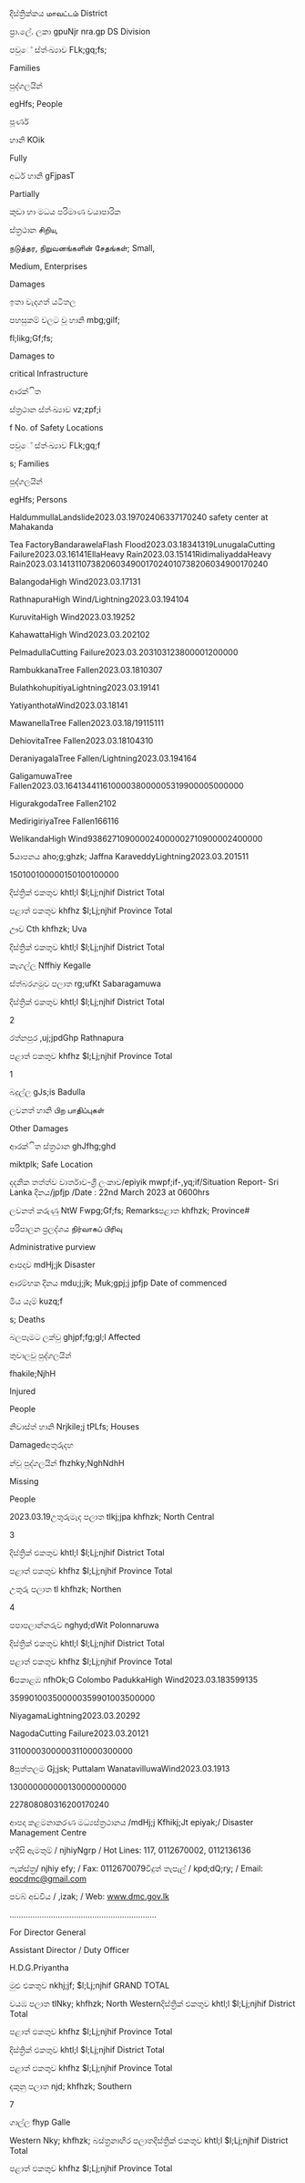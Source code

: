 දිස්ත්‍රික්කය மாவட்டம் District

ප්‍රා.ලේ. ලකා gpuNjr nra.gp DS Division

පවුේ ස්ත්‍ංඛ්‍යාව FLk;gq;fs;

Families

පුද්ගලයින්

egHfs; People

පූර්ණ

හානි KOik

Fully

අර්ධ හානි gFjpasT

Partially

කුඩා හා මධය පරිමාණ වයාපාරික

ස්ත්‍රථාන சிறிய,

நடுத்தர, நிறுவனங்களின் சேதங்கள்; Small,

Medium, Enterprises

Damages

ඉතා වැදගත් යටිතල

පහසුකම් වලට වූ හානි mbg;gilf;

fl;likg;Gf;fs;

Damages to

critical Infrastructure

ආරක්ිත

ස්ත්‍රථාන ස්ත්‍ංඛ්‍යාව vz;zpf;i

f No. of Safety Locations

පවුේ ස්ත්‍ංඛ්‍යාව FLk;gq;f

s; Families

පුද්ගලයින්

egHfs; Persons

HaldummullaLandslide2023.03.19702406337170240 safety center at Mahakanda

Tea FactoryBandarawelaFlash Flood2023.03.18341319LunugalaCutting Failure2023.03.16141EllaHeavy Rain2023.03.15141RidimaliyaddaHeavy Rain2023.03.141311073820603490017024010738206034900170240

BalangodaHigh Wind2023.03.17131

RathnapuraHigh Wind/Lightning2023.03.194104

KuruvitaHigh Wind2023.03.19252

KahawattaHigh Wind2023.03.202102

PelmadullaCutting Failure2023.03.203103123800001200000

RambukkanaTree Fallen2023.03.1810307

BulathkohupitiyaLightning2023.03.19141

YatiyanthotaWind2023.03.18141

MawanellaTree Fallen2023.03.18/19115111

DehiovitaTree Fallen2023.03.18104310

DeraniyagalaTree Fallen/Lightning2023.03.194164

GaligamuwaTree Fallen2023.03.16413441161000038000005319900005000000

HigurakgodaTree Fallen2102

MedirigiriyaTree Fallen166116

WelikandaHigh Wind938627109000024000002710900002400000

5යාපනය aho;g;ghzk; Jaffna KaraveddyLightning2023.03.201511

150100100000150100100000

දිස්ත්‍රික් එකතුව khtl;l $l;Lj;njhif District Total

පළාත් ඵකතුව khfhz $l;Lj;njhif Province Total

ඌව Cth khfhzk; Uva

දිස්ත්‍රික් එකතුව khtl;l $l;Lj;njhif District Total

කෑගල්ල Nffhiy Kegalle

ස්ත්‍බරගමුව පලාත rg;ufKt Sabaragamuwa

දිස්ත්‍රික් එකතුව khtl;l $l;Lj;njhif District Total

2

රත්නපුර ,uj;jpdGhp Rathnapura

පළාත් ඵකතුව khfhz $l;Lj;njhif Province Total

1

බදුල්ල gJs;is Badulla

ලවනත් හානි பிற பாதிப்புகள்

Other Damages

ආරක්ිත ස්ත්‍රථාන ghJfhg;ghd

miktplk; Safe Location

දදනික තත්ත්ව වාර්තාව-ශ්‍රී ලංකාව/epiyik mwpf;if-,yq;if/Situation Report- Sri Lanka දිනය/jpfjp /Date : 22nd March 2023 at 0600hrs

ලවනත් කරුණු NtW Fwpg;Gf;fs; Remarksපළාත khfhzk; Province#

පරිපාලන ප්‍රලද්ශය நிர்வாகப் பிரிவு

Administrative purview

ආපදාව mdHj;jk Disaster

ආරම්භක දිනය mdu;j;jk; Muk;gpj;j jpfjp Date of commenced

මිය යෑම් kuzq;f

s; Deaths

බලපෑමට ලක්වු ghjpf;fg;gl;l Affected

තුවාලවු පුද්ගලයින්

fhakile;NjhH

Injured

People

නිවාස්ත්‍ හානි Nrjkile;j tPLfs; Houses

Damagedඅතුරුදහ

න්වූ පුද්ගලයින් fhzhky;NghNdhH

Missing

People

2023.03.19උතුරුමැද පලාත tlkj;jpa khfhzk; North Central

3

දිස්ත්‍රික් එකතුව khtl;l $l;Lj;njhif District Total

පළාත් ඵකතුව khfhz $l;Lj;njhif Province Total

උතුරු පලාත tl khfhzk; Northen

4

පපාපලාන්නරුව nghyd;dWit Polonnaruwa

දිස්ත්‍රික් එකතුව khtl;l $l;Lj;njhif District Total

පළාත් ඵකතුව khfhz $l;Lj;njhif Province Total

6පකාළඹ nfhOk;G Colombo PadukkaHigh Wind2023.03.183599135

359901003500000359901003500000

NiyagamaLightning2023.03.20292

NagodaCutting Failure2023.03.20121

31100003000003110000300000

8පුත්තලම Gj;jsk; Puttalam WanatavilluwaWind2023.03.1913

130000000000130000000000

227808080316200170240

ආපදා කළමනාකරණ මධ්‍යස්ත්‍රථානය /mdHj;j Kfhikj;Jt epiyak;/ Disaster Management Centre

හදිසි ඇමතුම් / njhiyNgrp / Hot Lines: 117, 0112670002, 0112136136

ෆැක්ස්ත්‍ර/ njhiy efy; / Fax: 0112670079විදුත් තැපැල් / kpd;dQ;ry; / Email: eocdmc@gmail.com

පවබ් අඩවිය / ,izak; / Web: www.dmc.gov.lk

……………………………………………………….

For Director General

Assistant Director / Duty Officer

H.D.G.Priyantha

මුළු එකතුව nkhj;jf; $l;Lj;njhif GRAND TOTAL

වයඹ පලාත tlNky; khfhzk; North Westernදිස්ත්‍රික් එකතුව khtl;l $l;Lj;njhif District Total

පළාත් ඵකතුව khfhz $l;Lj;njhif Province Total

දිස්ත්‍රික් එකතුව khtl;l $l;Lj;njhif District Total

පළාත් ඵකතුව khfhz $l;Lj;njhif Province Total

දකුනු පලාත njd; khfhzk; Southern

7

ගාල්ල fhyp Galle

Western Nky; khfhzk; බස්ත්‍රනාහිර පලාතදිස්ත්‍රික් එකතුව khtl;l $l;Lj;njhif District Total

පළාත් ඵකතුව khfhz $l;Lj;njhif Province Total